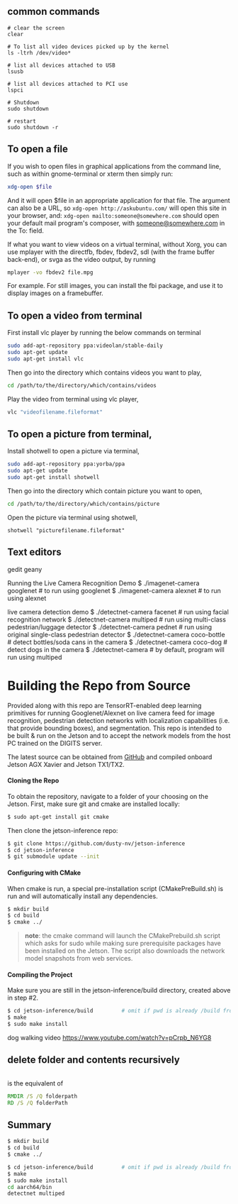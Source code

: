 ## common commands

```
# clear the screen
clear

# To list all video devices picked up by the kernel
ls -ltrh /dev/video*

# list all devices attached to USB 
lsusb 

# list all devices attached to PCI use 
lspci

# Shutdown
sudo shutdown 

# restart 
sudo shutdown -r

```

## To open a file 

If you wish to open files in graphical applications from the command line, such as within gnome-terminal or xterm then simply run:

``` bash
xdg-open $file
```

And it will open $file in an appropriate application for that file. The argument can also be a URL, so ``` xdg-open http://askubuntu.com/ ``` will open this site in your browser, and: ``` xdg-open mailto:someone@somewhere.com ``` should open your default mail program's composer, with someone@somewhere.com in the To: field.  
  
If what you want to view videos on a virtual terminal, without Xorg, you can use mplayer with the directfb, fbdev, fbdev2, sdl (with the frame buffer back-end), or svga as the video output, by running  

``` bash
mplayer -vo fbdev2 file.mpg
```

For example. For still images, you can install the fbi package, and use it to display images on a framebuffer.


## To open a video from terminal

First install vlc player by running the below commands on terminal

``` bash
sudo add-apt-repository ppa:videolan/stable-daily
sudo apt-get update
sudo apt-get install vlc
```

Then go into the directory which contains videos you want to play,

``` bash
cd /path/to/the/directory/which/contains/videos
```

Play the video from terminal using vlc player,

``` bash
vlc "videofilename.fileformat"
```

## To open a picture from terminal,

Install shotwell to open a picture via terminal,

``` bash
sudo add-apt-repository ppa:yorba/ppa
sudo apt-get update
sudo apt-get install shotwell
```

Then go into the directory which contain picture you want to open,

 ``` bash
cd /path/to/the/directory/which/contains/picture
```

Open the picture via terminal using shotwell,

```
shotwell "picturefilename.fileformat"
```
 

## Text editors 
gedit
geany 


Running the Live Camera Recognition Demo
$ ./imagenet-camera googlenet           # to run using googlenet
$ ./imagenet-camera alexnet             # to run using alexnet

live camera detection demo
$ ./detectnet-camera facenet        # run using facial recognition network
$ ./detectnet-camera multiped       # run using multi-class pedestrian/luggage detector
$ ./detectnet-camera pednet         # run using original single-class pedestrian detector
$ ./detectnet-camera coco-bottle    # detect bottles/soda cans in the camera
$ ./detectnet-camera coco-dog       # detect dogs in the camera
$ ./detectnet-camera                # by default, program will run using multiped



# Building the Repo from Source

Provided along with this repo are TensorRT-enabled deep learning primitives for running Googlenet/Alexnet on live camera feed for image recognition, pedestrian detection networks with localization capabilities (i.e. that provide bounding boxes), and segmentation.  This repo is intended to be built & run on the Jetson and to accept the network models from the host PC trained on the DIGITS server.

The latest source can be obtained from [GitHub](http://github.com/dusty-nv/jetson-inference) and compiled onboard Jetson AGX Xavier and Jetson TX1/TX2.
      
#### Cloning the Repo
To obtain the repository, navigate to a folder of your choosing on the Jetson.  First, make sure git and cmake are installed locally:

``` bash
$ sudo apt-get install git cmake
```

Then clone the jetson-inference repo:
``` bash
$ git clone https://github.com/dusty-nv/jetson-inference
$ cd jetson-inference
$ git submodule update --init
```

#### Configuring with CMake

When cmake is run, a special pre-installation script (CMakePreBuild.sh) is run and will automatically install any dependencies.

``` bash
$ mkdir build
$ cd build
$ cmake ../
```

> **note**: the cmake command will launch the CMakePrebuild.sh script which asks for sudo while making sure prerequisite packages have been installed on the Jetson. The script also downloads the network model snapshots from web services.

#### Compiling the Project

Make sure you are still in the jetson-inference/build directory, created above in step #2.

``` bash
$ cd jetson-inference/build			# omit if pwd is already /build from above
$ make
$ sudo make install
```






dog walking video
https://www.youtube.com/watch?v=pCrpb_N6YG8


## delete folder and contents recursively

``` bash

```

is the equivalent of 

``` cmd
RMDIR /S /Q folderpath
RD /S /Q folderPath

```


## Summary

``` bash
$ mkdir build
$ cd build
$ cmake ../

$ cd jetson-inference/build			# omit if pwd is already /build from above
$ make
$ sudo make install
cd aarch64/bin
detectnet multiped

```
